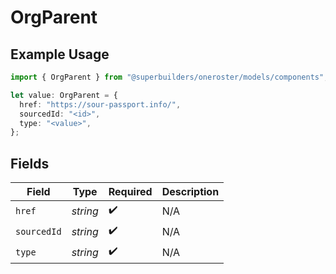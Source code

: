# OrgParent

## Example Usage

```typescript
import { OrgParent } from "@superbuilders/oneroster/models/components";

let value: OrgParent = {
  href: "https://sour-passport.info/",
  sourcedId: "<id>",
  type: "<value>",
};
```

## Fields

| Field              | Type               | Required           | Description        |
| ------------------ | ------------------ | ------------------ | ------------------ |
| `href`             | *string*           | :heavy_check_mark: | N/A                |
| `sourcedId`        | *string*           | :heavy_check_mark: | N/A                |
| `type`             | *string*           | :heavy_check_mark: | N/A                |